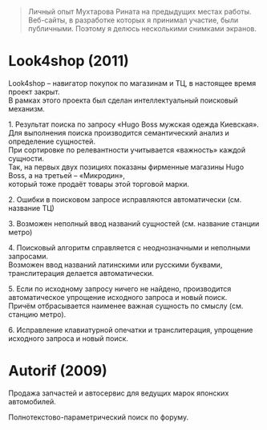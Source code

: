   
>Личный опыт Мухтарова Рината на предыдущих местах работы. Веб-сайты, в разработке которых я принимал участие, были публичными. Поэтому я делюсь несколькими снимками экранов.

Look4shop (2011)
================

Look4shop – навигатор покупок по магазинам и ТЦ, в настоящее время проект закрыт.  
В рамках этого проекта был сделан интеллектуальный поисковый механизм.

1\. Результат поиска по запросу «Hugo Boss мужская одежда Киевская».  
Для выполнения поиска производится семантический анализ и определение сущностей.  
При сортировке по релевантности учитывается «важность» каждой сущности.   
Так, на первых двух позициях показаны фирменные магазины Hugo Boss, а на третьей – «Микродин»,   
который тоже продаёт товары этой торговой марки.

2\. Ошибки в поисковом запросе исправляются автоматически (см. название ТЦ)

3\. Возможен неполный ввод названий сущностей (см. название станции метро)

4\. Поисковый алгоритм справляется с неоднозначными и неполными запросами.  
Возможен ввод названий латинскими или русскими буквами, транслитерация делается автоматически.

5\. Если по исходному запросу ничего не найдено, производится автоматическое упрощение исходного запроса и новый поиск.   
Причём отбрасывается наименее важная сущность по смыслу (см. станцию метро).

6\. Исправление клавиатурной опечатки и транслитерация, упрощение исходного запроса и новый поиск.

Autorif (2009)
==============

Продажа запчастей и автосервис для ведущих марок японских автомобилей.

Полнотекстово-параметрический поиск по форуму.
